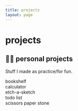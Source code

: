 ```yaml
---
title: projects
layout: page
---
```


<h1>projects</h1>

<h2>👩‍💻 personal projects</h2>
<p>Stuff I made as practice/for fun.</p>
<div id="projects">
<div class="proj" proj-emoji="📚" onclick="window.open('http://h-xuan.github.io/bookshelf/');" style="cursor: pointer;">bookshelf</div>
<div class="proj" proj-emoji="🧮" onclick="window.open('https://h-xuan.github.io/calculator/');" style="cursor: pointer;">calculator</div>
<div class="proj" proj-emoji="🎨" onclick="window.open('https://h-xuan.github.io/etch-a-sketch/');" style="cursor: pointer;">etch-a-sketch</div>
<div class="proj" proj-emoji="🧾" onclick="window.open('https://h-xuan.github.io/todolist/');" style="cursor: pointer;">todo list</div>
<div class="proj" proj-emoji="🗿" onclick="window.open('http://h-xuan.github.io/scissors-paper-stone');" style="cursor: pointer;">scissors paper stone</div>

</div>
